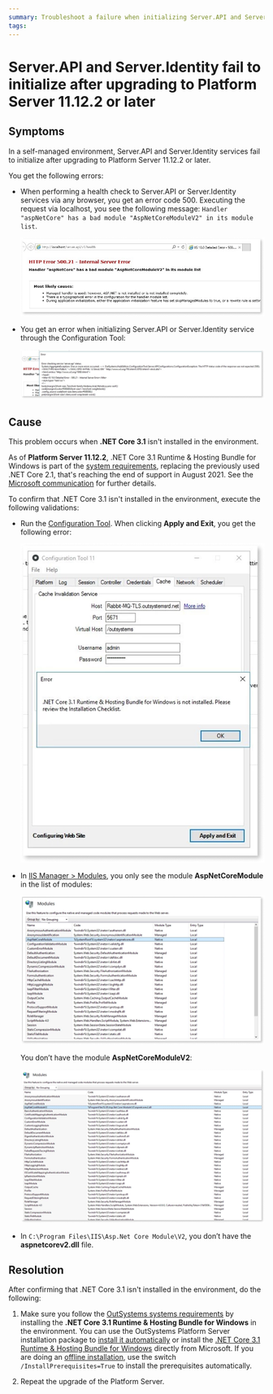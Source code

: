 ```yaml
---
summary: Troubleshoot a failure when initializing Server.API and Server.Identity services after you upgrade to Platform Server 11.12.2 or later.
tags: 
---
```


# Server.API and Server.Identity fail to initialize after upgrading to Platform Server 11.12.2 or later

## Symptoms

In a self-managed environment, Server.API and Server.Identity services fail to initialize after upgrading to Platform Server 11.12.2 or later.

You get the following errors:

* When performing a health check to Server.API or Server.Identity services via any browser, you get an error code 500. Executing the request via localhost, you see the following message: `Handler "aspNetCore" has a bad module "AspNetCoreModuleV2" in its module list`.

    ![services health check error](images/dot-net-core-3-1-health-check-error-ie.png)

* You get an error when initializing Server.API or Server.Identity service through the Configuration Tool:

    ![error initializing services](images/dot-net-core-3-1-services-error-ie.png)

## Cause

This problem occurs when **.NET Core 3.1** isn't installed in the environment.

As of **Platform Server 11.12.2**, .NET Core 3.1 Runtime & Hosting Bundle for Windows is part of the [system requirements](https://success.outsystems.com/Documentation/11/Setting_Up_OutSystems/OutSystems_system_requirements#Additional_Software_Requirements), replacing the previously used .NET Core 2.1, that's reaching the end of support in August 2021. See the [Microsoft communication](https://devblogs.microsoft.com/dotnet/net-core-2-1-will-reach-end-of-support-on-august-21-2021/) for further details.

To confirm that .NET Core 3.1 isn't installed in the environment, execute the following validations:

* Run the [Configuration Tool](https://success.outsystems.com/Documentation/11/Reference/Configuration_Tool). When clicking **Apply and Exit**, you get the following error:

    ![Configuration Tool error](images/dot-net-core-3-1-conf-tool-error-ct.png)

* In [IIS Manager > Modules](https://docs.microsoft.com/en-us/iis/get-started/introduction-to-iis/iis-modules-overview), you only see the module **AspNetCoreModule** in the list of modules:

    ![IIS modules](images/dot-net-core-3-1-module-iis.png)

    You don’t have the module **AspNetCoreModuleV2**:

    ![IIS modules](images/dot-net-core-3-1-module-v2-iis.png)

* In `C:\Program Files\IIS\Asp.Net Core Module\V2`, you don’t have the **aspnetcorev2.dll** file.

## Resolution

After confirming that .NET Core 3.1 isn't installed in the environment, do the following:

1. Make sure you follow the [OutSystems systems requirements](https://success.outsystems.com/Documentation/11/Setting_Up_OutSystems/OutSystems_system_requirements#Additional_Software_Requirements) by installing the **.NET Core 3.1 Runtime & Hosting Bundle for Windows** in the environment. You can use the OutSystems Platform Server installation package to [install it automatically](https://success.outsystems.com/Documentation/11/Setting_Up_OutSystems#prerequisites) or install the [.NET Core 3.1 Runtime & Hosting Bundle for Windows](https://dotnet.microsoft.com/download/dotnet/thank-you/runtime-aspnetcore-3.1.14-windows-hosting-bundle-installer) directly from Microsoft. If you are doing an [offline installation](https://success.outsystems.com/Documentation/11/Setting_Up_OutSystems/Unattended_Installation_and_Upgrade), use the switch `/InstallPrerequisites=True` to install the prerequisites automatically.

1. Repeat the upgrade of the Platform Server.
